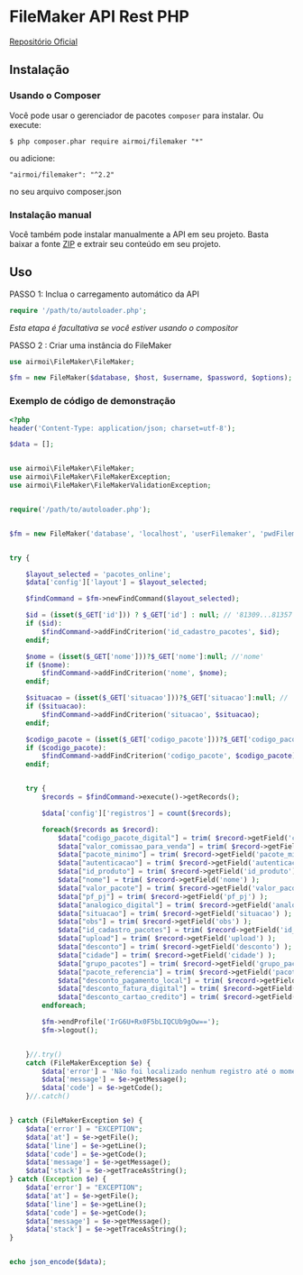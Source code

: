 # FileMaker API Rest PHP

[Repositório Oficial](https://github.com/airmoi/FileMaker)

## Instalação

### Usando o Composer
Você pode usar o gerenciador de pacotes `composer` para instalar. Ou execute:

    $ php composer.phar require airmoi/filemaker "*"

ou adicione:

    "airmoi/filemaker": "^2.2"

no seu arquivo composer.json

### Instalação manual

Você também pode instalar manualmente a API em seu projeto. Basta baixar a fonte [ZIP](https://github.com/airmoi/FileMaker/archive/master.zip) e extrair seu conteúdo em seu projeto.

## Uso

PASSO 1: Inclua o carregamento automático da API

```php
require '/path/to/autoloader.php';
```
*Esta etapa é facultativa se você estiver usando o compositor*

PASSO 2 : Criar uma instância do FileMaker
```php
use airmoi\FileMaker\FileMaker;

$fm = new FileMaker($database, $host, $username, $password, $options);
```


### Exemplo de código de demonstração

```php
<?php
header('Content-Type: application/json; charset=utf-8');

$data = [];


use airmoi\FileMaker\FileMaker;
use airmoi\FileMaker\FileMakerException;
use airmoi\FileMaker\FileMakerValidationException;


require('/path/to/autoloader.php');


$fm = new FileMaker('database', 'localhost', 'userFilemaker', 'pwdFilemaker', ['prevalidate' => true]);


try {

    $layout_selected = 'pacotes_online';
    $data['config']['layout'] = $layout_selected;

    $findCommand = $fm->newFindCommand($layout_selected);

    $id = (isset($_GET['id'])) ? $_GET['id'] : null; // '81309...81357' OR 81309
    if ($id):
        $findCommand->addFindCriterion('id_cadastro_pacotes', $id);
    endif;

    $nome = (isset($_GET['nome']))?$_GET['nome']:null; //'nome'
    if ($nome):
        $findCommand->addFindCriterion('nome', $nome);
    endif;

    $situacao = (isset($_GET['situacao']))?$_GET['situacao']:null; // 'Ativo' OR 'Inativo'
    if ($situacao):
        $findCommand->addFindCriterion('situacao', $situacao);
    endif;

    $codigo_pacote = (isset($_GET['codigo_pacote']))?$_GET['codigo_pacote']:null;
    if ($codigo_pacote):
        $findCommand->addFindCriterion('codigo_pacote', $codigo_pacote);
    endif;


    try {
        $records = $findCommand->execute()->getRecords();

        $data['config']['registros'] = count($records);

        foreach($records as $record):
            $data["codigo_pacote_digital"] = trim( $record->getField('codigo_pacote_digital') );
            $data["valor_comissao_para_venda"] = trim( $record->getField('valor_comissao_para_venda') );
            $data["pacote_minimo"] = trim( $record->getField('pacote_minimo') );
            $data["autenticacao"] = trim( $record->getField('autenticacao') );
            $data["id_produto"] = trim( $record->getField('id_produto') );
            $data["nome"] = trim( $record->getField('nome') );
            $data["valor_pacote"] = trim( $record->getField('valor_pacote') );
            $data["pf_pj"] = trim( $record->getField('pf_pj') );
            $data["analogico_digital"] = trim( $record->getField('analogico_digital') );
            $data["situacao"] = trim( $record->getField('situacao') );
            $data["obs"] = trim( $record->getField('obs') );
            $data["id_cadastro_pacotes"] = trim( $record->getField('id_cadastro_pacotes') );
            $data["upload"] = trim( $record->getField('upload') );
            $data["desconto"] = trim( $record->getField('desconto') );
            $data["cidade"] = trim( $record->getField('cidade') );
            $data["grupo_pacotes"] = trim( $record->getField('grupo_pacotes') );
            $data["pacote_referencia"] = trim( $record->getField('pacote_referencia') );
            $data["desconto_pagamento_local"] = trim( $record->getField('desconto_pagamento_local') );
            $data["desconto_fatura_digital"] = trim( $record->getField('desconto_fatura_digital') );
            $data["desconto_cartao_credito"] = trim( $record->getField('desconto_cartao_credito') );
        endforeach;

        $fm->endProfile('IrG6U+Rx0F5bLIQCUb9gOw==');
        $fm->logout();


    }//.try()
    catch (FileMakerException $e) {
        $data['error'] = 'Não foi localizado nenhum registro até o momento.';
        $data['message'] = $e->getMessage();
        $data['code'] = $e->getCode();
    }//.catch()


} catch (FileMakerException $e) {
    $data['error'] = "EXCEPTION";
    $data['at'] = $e->getFile();
    $data['line'] = $e->getLine();
    $data['code'] = $e->getCode();
    $data['message'] = $e->getMessage();
    $data['stack'] = $e->getTraceAsString();
} catch (Exception $e) {
    $data['error'] = "EXCEPTION";
    $data['at'] = $e->getFile();
    $data['line'] = $e->getLine();
    $data['code'] = $e->getCode();
    $data['message'] = $e->getMessage();
    $data['stack'] = $e->getTraceAsString();
}


echo json_encode($data);
```
